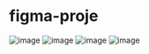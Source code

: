 # figma-proje
![image](https://user-images.githubusercontent.com/116424565/232811528-c3622043-abb2-4dcc-84c1-0a1992360504.png)
![image](https://user-images.githubusercontent.com/116424565/232811826-133d7e0d-2981-4679-8b82-e0595dd09fa5.png)
![image](https://user-images.githubusercontent.com/116424565/232812201-963fd742-50fb-4c55-bb1f-f208889deb5d.png)
![image](https://user-images.githubusercontent.com/116424565/232812370-a246f3eb-abd0-4740-a87e-01fcf83c6bad.png)
